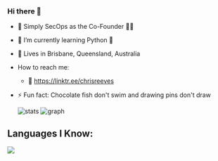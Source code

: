 ### Hi there 👋

- 👔 Simply SecOps as the Co-Founder 🥷🏽
- 🌱 I’m currently learning Python 🐍
- 📍 Lives in Brisbane, Queensland, Australia
- How to reach me:
     - 🔗 https://linktr.ee/chrisreeves
- ⚡ Fun fact: Chocolate fish don't swim and drawing pins don't draw



  ![stats](https://github-readme-stats.vercel.app/api?username=chrisreeves-&title_color=3498db&text_color=2ecc71&icon_color=3498db&bg_color=00000000&hide_border=true&show_icons=true&include_all_commits=true&count_private=true&disable_animations=true)
  ![graph](https://github-readme-activity-graph.vercel.app/graph?username=chrisreeves-&bg_color=0000000&color=2980b9&line=2980b9&point=27ae60&area_color=2980b9&area=true&hide_border=true)

## Languages I Know:

<p align="left"> <a href="https://github.com/thinkright20"><img src="https://skillicons.dev/icons?i=python,bash,powershell,ansible,sql"> </a> </p>